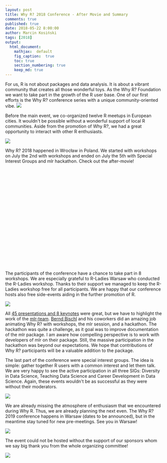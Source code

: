 ```yaml
---
layout: post
title: Why R? 2018 Conference - After Movie and Summary
comments: true
published: true
date: 2018-05-22 8:00:00
author: Marcin Kosiński
tags: [2018]
output:
  html_document:
    mathjax:  default
    fig_caption:  true
    toc: true
    section_numbering: true
    keep_md: true
---
```


For us, R is not about packages and data analysis. It is about a vibrant community that creates all those wonderful toys. As the Why R? Foundation we want to take part in the growth of the R user base. One of our first efforts is the Why R? conference series with a unique community-oriented vibe.
<img src="/foundation/images/fulls/whyr2018/back.jpeg" class="fit image">

Before the main event, we co-organized twelve R meetups in European cities. It wouldn't be possible without a wonderful support of local R communities. Aside from the promotion of Why R?, we had a great opportunity to interact with other R enthusiasts.

<img src="https://whyr2018.github.io/WhyR2018/img/bg/europe2_mapa_kwiecien_light.jpg" class="fit image">

Why R? 2018 happened in Wrocław in Poland. We started with workshops on July the 2nd with workshops and ended on July the 5th with Special Interest Groups and mlr hackathon.  Check out the after-movie!


<iframe width="420" height="315" src=""https://www.youtube.com/watch?v=NNsceaqEP1w"" frameborder="0" allowfullscreen></iframe>

The participants of the conference have a chance to take part in 8 workshops. We are especially grateful to R-Ladies Warsaw who conducted the R-Ladies workshop. Thanks to their support we managed to keep the R-Ladies workshop free for all participants.  We are happy that our conference hosts also free side-events aiding in the further promotion of R.

<img src="https://whyr2018.github.io/WhyR2018/img/plan3.jpg" class="fit image">


All [45 presentations and 8 keynotes](https://github.com/WhyR2018/presentations) were great, but we have to highlight the work of the [mlr-team](https://github.com/mlr-org/mlr). [Bernd Bischl](https://www.compstat.statistik.uni-muenchen.de/people/bischl/) and his coworkers did an amazing job animating Why R? with workshops, the mlr session, and a hackathon. The hackathon was quite a challenge, as it goal was to improve documentation of the mlr package. I am aware how compelling perspective is to work with developers of mlr on their package. Still, the massive participation in the hackathon was beyond our expectations. We hope that contributions of Why R? participants will be a valuable addition to the package.

The last part of the conference were special interest groups. The idea is simple: gather together R users with a common interest and let them talk. We are very happy to see the active participation in all three SIGs: Diversity in Data Science, Teaching Data Science and Career Development in Data Science. Again, these events wouldn't be as successful as they were without their moderators.

<img src="https://scontent.fwaw7-1.fna.fbcdn.net/v/t1.0-9/37103323_685922991758613_1705368978794217472_o.jpg?_nc_cat=106&oh=1013aa283e3180aab88a68c173c9ff8b&oe=5C58913B" class="fit image">

We are already missing the atmosphere of enthusiasm that we encountered during Why R. Thus, we are already planning the next even. The Why R? 2019 conference happens in Warsaw (dates to be announced), but in the meantime stay tuned for new pre-meetings. See you in Warsaw!

<img src="/foundation/images/fulls/whyr2019/warsaw_2019_light.jpg" class="fit image">

The event could not be hosted without the support of our sponsors whom we say big thank you from the whole organizing committee!

<img src="/foundation/images/fulls/whyr2018/sponsors.jpg" class="fit image">